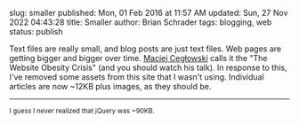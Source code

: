 slug: smaller
published: Mon, 01 Feb 2016 at 11:57 AM
updated: Sun, 27 Nov 2022 04:43:28 
title: Smaller
author: Brian Schrader
tags: blogging, web
status: publish

Text files are really small, and blog posts are just text files. Web pages are getting bigger and bigger over time. [Maciej Cegłowski][mc] calls it the "The Website Obesity Crisis" (and you should watch his talk). In response to this, I've removed some assets from this site that I wasn't using. Individual articles are now ~12KB plus images, as they should be. 

-----

<small>I guess I never realized that jQuery was ~90KB.</small>

[mc]: http://idlewords.com/talks/website_obesity.htm

